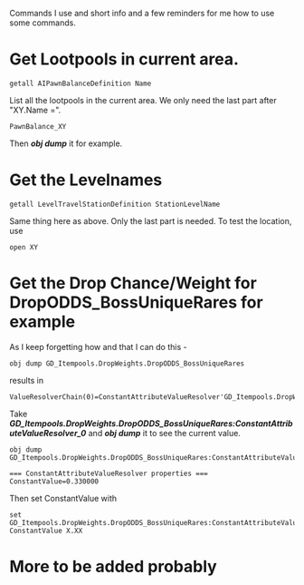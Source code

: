Commands I use and short info and a few reminders for me how to use some commands.

# Get Lootpools in current area.

```
getall AIPawnBalanceDefinition Name
```

List all the lootpools in the current area.
We only need the last part after "XY.Name =".

```
PawnBalance_XY
```

Then ***obj dump*** it for example.


# Get the Levelnames

```
getall LevelTravelStationDefinition StationLevelName
```

Same thing here as above. Only the last part is needed.
To test the location, use
```
open XY
```

# Get the Drop Chance/Weight for DropODDS_BossUniqueRares for example
As I keep forgetting how and that I can do this -

```
obj dump GD_Itempools.DropWeights.DropODDS_BossUniqueRares
```

results in

```
ValueResolverChain(0)=ConstantAttributeValueResolver'GD_Itempools.DropWeights.DropODDS_BossUniqueRares:ConstantAttributeValueResolver_0'
```

Take ***GD_Itempools.DropWeights.DropODDS_BossUniqueRares:ConstantAttributeValueResolver_0*** and ***obj dump*** it to see the current value.

```
obj dump GD_Itempools.DropWeights.DropODDS_BossUniqueRares:ConstantAttributeValueResolver_0
```

```
=== ConstantAttributeValueResolver properties ===
ConstantValue=0.330000
```

Then set ConstantValue with

```
set GD_Itempools.DropWeights.DropODDS_BossUniqueRares:ConstantAttributeValueResolver_0 ConstantValue X.XX
```



# More to be added probably